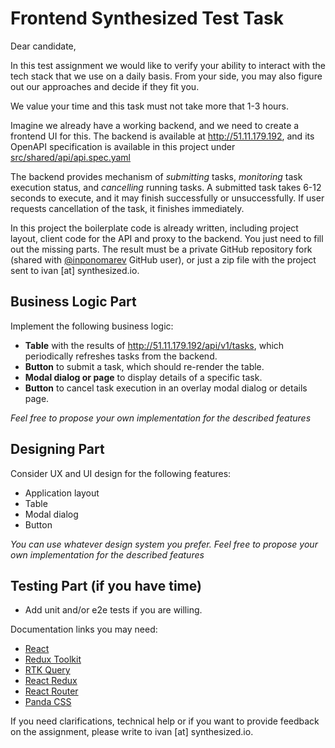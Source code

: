 # Frontend Synthesized Test Task

Dear candidate, 

In this test assignment we would like to verify your ability to interact with the tech stack that we use on a daily basis. From your side, you may also figure out our approaches and decide if they fit you.

We value your time and this task must not take more that 1-3 hours.

Imagine we already have a working backend, and we need to create a frontend UI for this. The backend is available at http://51.11.179.192, and its OpenAPI specification is available in this project under  [src/shared/api/api.spec.yaml](https://github.com/synthesized-io/fe-synthesized-skill-assessment/blob/main/src/shared/api/api.spec.yaml)

The backend provides mechanism of _submitting_ tasks, _monitoring_ task execution status, and _cancelling_ running tasks. A submitted task takes 6-12 seconds to execute, and it may finish successfully or unsuccessfully. If user requests cancellation of the task, it finishes immediately.

In this project the boilerplate code is already written, including project layout, client code for the API and proxy to the backend. You just need to fill out the missing parts. The result must be a private GitHub repository fork (shared with [@inponomarev](https://github.com/inponomarev/) GitHub user), or just a zip file with the project sent to ivan [at] synthesized.io.

## Business Logic Part
Implement the following business logic:
- **Table** with the results of http://51.11.179.192/api/v1/tasks, which periodically refreshes tasks from the backend.
- **Button** to submit a task, which should re-render the table.
- **Modal dialog or page** to display details of a specific task.
- **Button** to cancel task execution in an overlay modal dialog or details page.

_Feel free to propose your own implementation for the described features_


## Designing Part
Consider UX and UI design for the following features:
- Application layout
- Table
- Modal dialog
- Button

_You can use whatever design system you prefer. Feel free to propose your own implementation for the described features_

## Testing Part (if you have time)
- Add unit and/or e2e tests if you are willing.

Documentation links you may need:
- [React](https://react.dev)
- [Redux Toolkit](https://redux-toolkit.js.org/usage/usage-guide#simplifying-slices-with-createslice)
- [RTK Query](https://redux-toolkit.js.org/rtk-query/overview)
- [React Redux](https://react-redux.js.org/)
- [React Router](https://reactrouter.com/en/main)
- [Panda CSS](https://panda-css.com/docs)

If you  need clarifications, technical help or if you want to provide feedback on the assignment, please write to ivan [at] synthesized.io.
